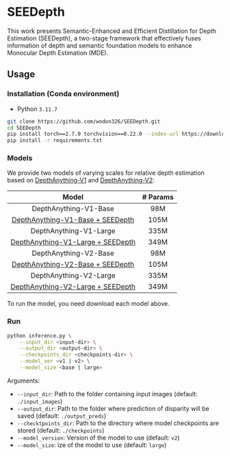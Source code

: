# SEEDepth

This work presents Semantic-Enhanced and Efficient Distillation for Depth Estimation (SEEDepth), a two-stage framework that effectively fuses information of depth and semantic foundation models to enhance Monocular Depth Estimation (MDE).

## Usage

### Installation (Conda environment)

- Python `3.11.7`

```bash
git clone https://github.com/wodon326/SEEDepth.git
cd SEEDepth
pip install torch==2.7.0 torchvision==0.22.0 --index-url https://download.pytorch.org/whl/cu118
pip install -r requirements.txt
```

### Models

We provide two models of varying scales for relative depth estimation based on [DepthAnything-V1](https://github.com/LiheYoung/Depth-Anything) and [DepthAnything-V2](https://github.com/DepthAnything/Depth-Anything-V2):

| Model | # Params |
| :---: | :---: |
| DepthAnything-V1-Base | 98M |
| [DepthAnything-V1-Base + SEEDepth](https://drive.google.com/uc?export=download&id=1uQFZF0n_93Kem27dOOngtWhBVaB9xTIy) | 105M |
| DepthAnything-V1-Large | 335M |
| [DepthAnything-V1-Large + SEEDepth](https://drive.google.com/uc?export=download&id=1aYSt1aqgXC54LqmcZPdN_fS2A7EY-NyK) | 349M |
| DepthAnything-V2-Base | 98M |
| [DepthAnything-V2-Base + SEEDepth](https://drive.google.com/uc?export=download&id=1x0VXkMDeeZEmD71_5qO3d7VwOagaVUCs) | 105M |
| DepthAnything-V2-Large | 335M |
| [DepthAnything-V2-Large + SEEDepth](https://drive.google.com/uc?export=download&id=1oAyGVpQAPUd4YUCyPBfJ3mtiwnmxDuWi) | 349M |

To run the model, you need download each model above.

### Run

```bash
python inference.py \
    --input_dir <input-dir> \
    --output_dir <output-dir> \
    --checkpoints_dir <checkpoints-dir> \
    --model_ver <v1 | v2> \
    --model_size <base | large>
```

Arguments:

- `--input_dir`: Path to the folder containing input images (default: `./input_images`)
- `--output_dir`: Path to the folder where prediction of disparity will be saved (default: `./output_preds`)
- `--checktpoints_dir`: Path to the directory where model checkpoints are stored (default: `./checkpoints`)
- `--model_version`: Version of the model to use (default: `v2`)
- `--model_size`: ize of the model to use (default: `large`)
